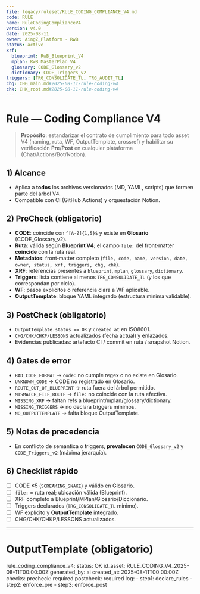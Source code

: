 ```yaml
---
file: legacy/ruleset/RULE_CODING_COMPLIANCE_V4.md
code: RULE
name: RuleCodingComplianceV4
version: v4.0
date: 2025-08-11
owner: AingZ_Platform · RwB
status: active
xrf:
  blueprint: RwB_Blueprint_V4
  mplan: RwB_MasterPlan_V4
  glossary: CODE_Glossary_v2
  dictionary: CODE_Triggers_v2
triggers: [TRG_CONSOLIDATE_TL, TRG_AUDIT_TL]
chg: CHG_main.md#2025-08-11-rule-coding-v4
chk: CHK_root.md#2025-08-11-rule-coding-v4
---
```


# Rule — Coding Compliance V4

> **Propósito**: estandarizar el contrato de cumplimiento para todo asset V4 (naming, ruta, WF, OutputTemplate, crossref) y habilitar su verificación **Pre**/**Post** en cualquier plataforma (Chat/Actions/Bot/Notion).

## 1) Alcance
- Aplica a **todos** los archivos versionados (MD, YAML, scripts) que formen parte del árbol V4.
- Compatible con CI (GitHub Actions) y orquestación Notion.

## 2) PreCheck (obligatorio)
- **CODE**: coincide con `^[A-Z]{1,5}$` y existe en **Glosario** (CODE_Glossary_v2).
- **Ruta**: válida según **Blueprint V4**; el campo `file:` del front‑matter **coincide** con la ruta real.
- **Metadatos**: front‑matter completo (`file, code, name, version, date, owner, status, xrf, triggers, chg, chk`).
- **XRF**: referencias presentes a `blueprint`, `mplan`, `glossary`, `dictionary`.
- **Triggers**: lista contiene al menos `TRG_CONSOLIDATE_TL` (y los que correspondan por ciclo).
- **WF**: pasos explícitos o referencia clara a WF aplicable.
- **OutputTemplate**: bloque YAML integrado (estructura mínima validable).

## 3) PostCheck (obligatorio)
- `OutputTemplate.status == OK` y `created_at` en ISO8601.
- `CHG/CHK/CHKP/LESSONS` actualizados (fecha actual) y enlazados.
- Evidencias publicadas: artefacto CI / commit en ruta / snapshot Notion.

## 4) Gates de error
- `BAD_CODE_FORMAT` → `code:` no cumple regex o no existe en Glosario.
- `UNKNOWN_CODE` → CODE no registrado en Glosario.
- `ROUTE_OUT_OF_BLUEPRINT` → ruta fuera del árbol permitido.
- `MISMATCH_FILE_ROUTE` → `file:` no coincide con la ruta efectiva.
- `MISSING_XRF` → faltan refs a blueprint/mplan/glossary/dictionary.
- `MISSING_TRIGGERS` → no declara triggers mínimos.
- `NO_OUTPUTTEMPLATE` → falta bloque OutputTemplate.

## 5) Notas de precedencia
- En conflicto de semántica o triggers, **prevalecen** `CODE_Glossary_v2` y `CODE_Triggers_v2` (máxima jerarquía).

## 6) Checklist rápido
- [ ] CODE ≤5 (`SCREAMING_SNAKE`) y válido en Glosario.
- [ ] `file:` = ruta real; ubicación válida (Blueprint).
- [ ] XRF completo a Blueprint/MPlan/Glosario/Diccionario.
- [ ] Triggers declarados (`TRG_CONSOLIDATE_TL` mínimo).
- [ ] WF explícito y **OutputTemplate** integrado.
- [ ] CHG/CHK/CHKP/LESSONS actualizados.

---
# OutputTemplate (obligatorio)
rule_coding_compliance_v4:
  status: OK
  id_asset: RULE_CODING_V4_2025-08-11T00:00:00Z
  generated_by: ai
  created_at: 2025-08-11T00:00:00Z
  checks:
    precheck: required
    postcheck: required
  log:
    - step1: declare_rules
    - step2: enforce_pre
    - step3: enforce_post

